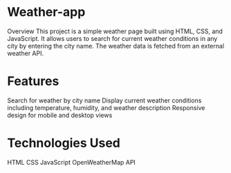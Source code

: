 # Weather-app
Overview
This project is a simple weather page built using HTML, CSS, and JavaScript. It allows users to search for current weather conditions in any city by entering the city name. The weather data is fetched from an external weather API.

# Features
Search for weather by city name
Display current weather conditions including temperature, humidity, and weather description
Responsive design for mobile and desktop views

# Technologies Used
HTML
CSS
JavaScript
OpenWeatherMap API
